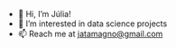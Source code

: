 - 👋 Hi, I’m Júlia!
- 👀 I’m interested in data science projects
- 📫 Reach me at jatamagno@gmail.com

<!---
JATamagno/JATamagno is a ✨ special ✨ repository because its `README.md` (this file) appears on your GitHub profile.
You can click the Preview link to take a look at your changes.
--->
